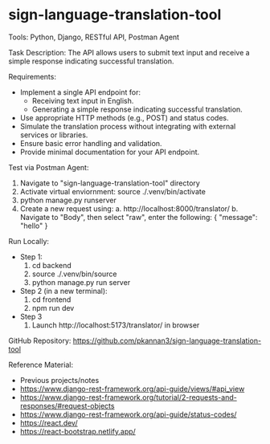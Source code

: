 # sign-language-translation-tool

Tools: Python, Django, RESTful API, Postman Agent

Task Description:
The API allows users to submit text input and receive a simple response indicating successful translation.

Requirements:
- Implement a single API endpoint for:
  - Receiving text input in English.
  - Generating a simple response indicating successful translation.
- Use appropriate HTTP methods (e.g., POST) and status codes.
- Simulate the translation process without integrating with external services or libraries.
- Ensure basic error handling and validation.
- Provide minimal documentation for your API endpoint.

Test via Postman Agent:
1. Navigate to "sign-language-translation-tool" directory
2. Activate virtual enviornment: source ./.venv/bin/activate
2. python manage.py runserver
3. Create a new request using:
    a. http://localhost:8000/translator/
    b. Navigate to "Body", then select "raw", enter the following:
        {
            "message": "hello"
        }

Run Locally:
- Step 1:
  1. cd backend
  2. source ./.venv/bin/source
  3. python manage.py run server
- Step 2 (in a new terminal):
  1. cd frontend
  2. npm run dev
- Step 3
  1. Launch http://localhost:5173/translator/ in browser

GitHub Repository:
https://github.com/pkannan3/sign-language-translation-tool

Reference Material:
- Previous projects/notes
- https://www.django-rest-framework.org/api-guide/views/#api_view
- https://www.django-rest-framework.org/tutorial/2-requests-and-responses/#request-objects
- https://www.django-rest-framework.org/api-guide/status-codes/
- https://react.dev/
- https://react-bootstrap.netlify.app/
